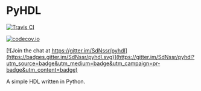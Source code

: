 # PyHDL

[![Travis CI](https://travis-ci.org/SdNssr/pyhdl.svg?branch=master)](https://travis-ci.org/SdNssr/pyhdl?branch=master)

[![codecov.io](https://codecov.io/github/SdNssr/pyhdl/coverage.svg?branch=master)](https://codecov.io/github/SdNssr/pyhdl?branch=master)

[![Join the chat at https://gitter.im/SdNssr/pyhdl](https://badges.gitter.im/SdNssr/pyhdl.svg)](https://gitter.im/SdNssr/pyhdl?utm_source=badge&utm_medium=badge&utm_campaign=pr-badge&utm_content=badge)

A simple HDL written in Python.